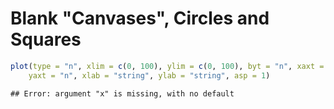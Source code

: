 Blank "Canvases", Circles and Squares
======================================

```r
plot(type = "n", xlim = c(0, 100), ylim = c(0, 100), byt = "n", xaxt = "n", 
    yaxt = "n", xlab = "string", ylab = "string", asp = 1)
```

```
## Error: argument "x" is missing, with no default
```

